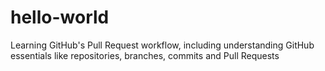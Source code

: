# hello-world
Learning GitHub's Pull Request workflow, including understanding GitHub essentials like repositories, branches, commits and Pull Requests
